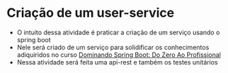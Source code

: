 # Criação de um user-service

 - O intuito dessa atividade é praticar a criação de um serviço usando o spring boot
 - Nele será criado de um serviço para solidificar os conhecimentos adiquiridos no curso [Dominando Spring Boot: Do Zero Ao Profissional](https://premium.devdojo.academy/course/dominando-spring-boot)
 - Nessa atividade será feita uma api-rest e também os testes unitários
